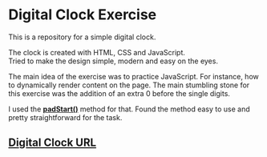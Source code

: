 # Digital Clock Exercise

<p>This is a repository for a simple digital clock.</p>

<p>The clock is created with HTML, CSS and JavaScript. <br>
Tried to make the design simple, modern and easy on the eyes.</p>

<p>The main idea of the exercise was to practice JavaScript. For instance, how to dynamically render content on the page.
The main stumbling stone for this exercise was the addition of an extra 0 before the single digits.</p>

I used the **[padStart()](https://developer.mozilla.org/en-US/docs/Web/JavaScript/Reference/Global_Objects/String/padStart)** method for that. Found the method easy  to use and pretty straightforward for the task.

## [Digital Clock URL](https://tisteedur.github.io/digital-clock/)
